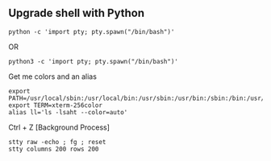 

## Upgrade shell with Python

```session
python -c 'import pty; pty.spawn("/bin/bash")'
```
OR
```session
python3 -c 'import pty; pty.spawn("/bin/bash")'
```
Get me colors and an alias
```
export PATH=/usr/local/sbin:/usr/local/bin:/usr/sbin:/usr/bin:/sbin:/bin:/usr/games:/tmp
export TERM=xterm-256color
alias ll='ls -lsaht --color=auto'
```

Ctrl + Z [Background Process]

```session
stty raw -echo ; fg ; reset
stty columns 200 rows 200
```